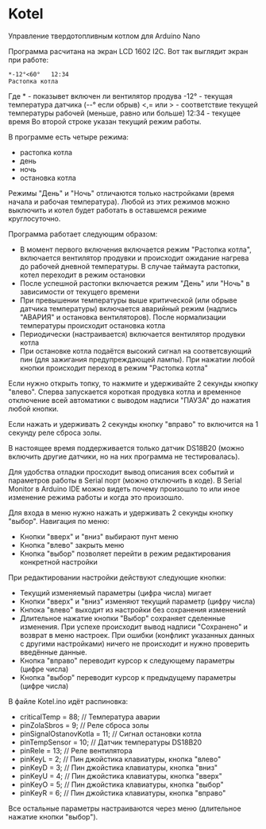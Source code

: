 # Kotel
Управление твердотопливным котлом для Arduino Nano

Программа расчитана на экран LCD 1602 I2C. 
Вот так выглядит экран при работе:
```
*-12°<60°   12:34
Растопка котла
```

Где
    * - показывет включен ли вентилятор продува
    -12° - текущая температура датчика (--° если обрыв)
    <,= или > - соответствие текущей температуры рабочей (меньше, равно или больше)
    12:34 - текущее время
Во второй строке указан текущий режим работы.

В программе есть четыре режима:
* растопка котла
* день
* ночь
* остановка котла

Режимы "День" и "Ночь" отличаются только настройками (время начала и рабочая температура). Любой из этих режимов можно выключить и котел будет работать в оставшемся режиме круглосуточно.

Программа работает следующим образом:
* В момент первого включения включается режим "Растопка котла", включается вентилятор продувки и происходит ожидание нагрева до рабочей дневной температуры. В случае таймаута растопки, котел переходит в режим остановки
* После успешной растопки включается режим "День" или "Ночь" в зависимости от текущего времени
* При превышении температуры выше критической (или обрыве датчика температуры) включается аварийный режим (надпись "АВАРИЯ" и остановка вентиляторов). После нормализации температуры происходит остановка котла
* Периодически (настраивается) включается вентилятор продувки котла
* При остановке котла подаётся высокий сигнал на соответсвующий пин (для зажигания предупреждающей лампы). При нажатии любой кнопки происходит переход в режим "Растопка котла"

Если нужно открыть топку, то нажмите и удерживайте 2 секунды кнопку "влево". Сперва запускается короткая продувка котла и временное отключение всей автоматики с выводом надписи "ПАУЗА" до нажатия любой кнопки.

Если нажать и удерживать 2 секунды кнопку "вправо" то включится на 1 секунду реле сброса золы.

В настоящее время поддерживается только датчик DS18B20 (можно включить другие датчики, но на них программа не тестировалась).

Для удобства отладки просходит вывод описания всех событий и параметров работы в Serial порт (можно отключить в коде). В Serial Monitor в Arduino IDE можно видеть почему произошло то или иное изменение режима работы и когда это произошло.

Для входа в меню нужно нажать и удерживать 2 секунды кнопку "выбор". Навигация по меню:
* Кнопки "вверх" и "вниз" выбирают пунт меню
* Кнопка "влево" закрыть меню
* Кнопка "выбор" позволяет перейти в режим редактирования конкретной настройки

При редактировании настройки действуют следующие кнопки:
* Текущий изменяемый параметры (цифра числа) мигает
* Кнопки "вверх" и "вниз" изменяют текущий параметр (цифру числа)
* Кнпока "влево" выходит из настройки без сохранения изменений
* Длительное нажатие кнопки "Выбор" сохраняет сделенные изменения. При успехе происходит вывод надписи "Сохранено" и возврат в меню настроек. При ошибки (конфликт указанных данных с другими настройками) ничего не происходит и нужно проверить введённые данные.
* Кнопка "вправо" переводит курсор к следующему параметры (цифре числа)
* Кнопка "выбор" переводит курсор к предыдущему параметры (цифре числа)

В файле Kotel.ino идёт распиновка:
* criticalTemp = 88;          // Температура аварии
* pinZolaSbros = 9;           // Реле сброса золы
* pinSignalOstanovKotla = 11; // Сигнал остановки котла
* pinTempSensor = 10;         // Датчик температуры DS18B20
* pinRele = 13;               // Реле вентилятора
* pinKeyL = 2;                // Пин джойстика клавиатуры, кнопка "влево"
* pinKeyD = 3;                // Пин джойстика клавиатуры, кнопка "вниз"
* pinKeyU = 4;                // Пин джойстика клавиатуры, кнопка "вверх"
* pinKeyO = 5;                // Пин джойстика клавиатуры, кнопка "выбор"
* pinKeyR = 6;                // Пин джойстика клавиатуры, кнопка "вправо"

Все остальные параметры настраиваются через меню (длительное нажатие кнопки "выбор").
